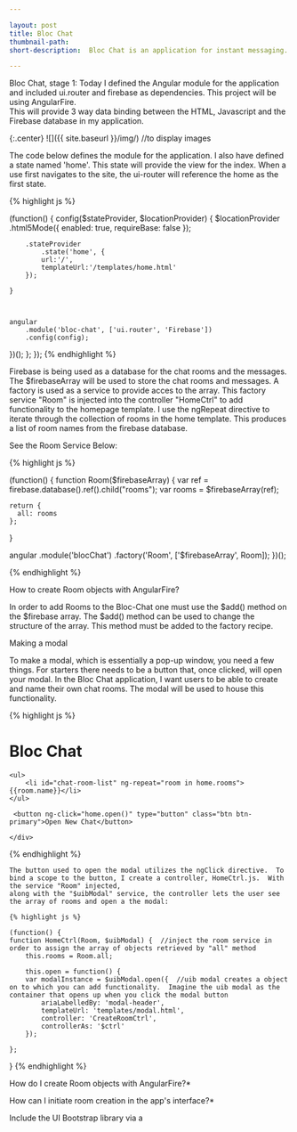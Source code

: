 ```yaml
---

layout: post
title: Bloc Chat
thumbnail-path: 
short-description:  Bloc Chat is an application for instant messaging. 

---
```


Bloc Chat, stage 1:  Today I defined the Angular module for the application and included ui.router and firebase as dependencies.  This project will be using AngularFire.  
This will provide 3 way data binding between the HTML, Javascript and the Firebase database in my application.  

{:.center}
![]({{ site.baseurl }}/img/)  //to display images

The code below defines the module for the application.  I also have defined a state named 'home'.  This state will provide the view for the index.  When a use first navigates
to the site, the ui-router will reference the home as the first state.  

{% highlight js %}                     

(function() {
    config($stateProvider, $locationProvider) {
        $locationProvider
            .html5Mode({
                enabled: true,
                requireBase: false
        });
        
        .stateProvider
            .state('home', {
            url:'/',
            templateUrl:'/templates/home.html'
        });
            
    }
        


    angular
        .module('bloc-chat', ['ui.router', 'Firebase']) 
        .config(config);

})();
    };
});
{% endhighlight %}

Firebase is being used as a database for the chat rooms and the messages.  The $firebaseArray will be used to store the chat rooms and messages.  A factory is used as a service to provide acces
to the array.  This factory service "Room" is injected into the controller "HomeCtrl" to add functionality to the homepage template.  I use the ngRepeat directive to iterate through the collection of rooms
in the home template.  This produces a list of room names from the firebase database.  

See the Room Service Below:

{% highlight js %}     

(function() {
  function Room($firebaseArray) {
    var ref = firebase.database().ref().child("rooms");
    var rooms = $firebaseArray(ref);

    return {
      all: rooms
    };
  }

  angular
    .module('blocChat')
    .factory('Room', ['$firebaseArray', Room]);
})();

{% endhighlight %}

How to create Room objects with AngularFire?

In order to add Rooms to the Bloc-Chat one must use the $add() method on the $firebase array.  The $add() method can be used to change the structure of the array.  This method must 
be added to the factory recipe.  


Making a modal

To make a modal, which is essentially a pop-up window, you need a few things.  For starters there needs to be a button that, once clicked, will open your modal.  In the Bloc Chat application, 
I want users to be able to create and name their own chat rooms.  The modal will be used to house this functionality. 

{% highlight js %}

<div class="chat-side-bar">
    <h1>Bloc Chat</h1>  
    <div></div>
    
    <ul>
        <li id="chat-room-list" ng-repeat="room in home.rooms">{{room.name}}</li>
    </ul>
    
     <button ng-click="home.open()" type="button" class="btn btn-primary">Open New Chat</button> 
    
    </div>
    
 {% endhighlight %}
    
    The button used to open the modal utilizes the ngClick directive.  To bind a scope to the button, I create a controller, HomeCtrl.js.  With the service "Room" injected,
    along with the "$uibModal" service, the controller lets the user see the array of rooms and open a the modal:
    
    {% highlight js %}
    
    (function() {
    function HomeCtrl(Room, $uibModal) {  //inject the room service in order to assign the array of objects retrieved by "all" method
        this.rooms = Room.all; 
        
        this.open = function() {
        var modalInstance = $uibModal.open({  //uib modal creates a object on to which you can add functionality.  Imagine the uib modal as the container that opens up when you click the modal button
            ariaLabelledBy: 'modal-header',
            templateUrl: 'templates/modal.html',
            controller: 'CreateRoomCtrl',
            controllerAs: '$ctrl'
        });
     
    }; 
        
  }
{% endhighlight %}

How do I create Room objects with AngularFire?*  

How can I initiate room creation in the app's interface?*

Include the UI Bootstrap library via a <script> tag on index.html
Inject the module into your Angular app's dependency array
Create a separate controller for the modal
Inject the proper dependencies for using the modal (see the UI Bootstrap documentation)
Add methods to open, close and submit data to Firebase from the modal

How can I display an individual room's content?*  create a 2 way binding between the template and the controller.  When a user clicks the chat room, the view updates the model.  In HomeCtrl.js the name of the chat room will be stored in an object.  

Create a global object "this.room" in HomeCrtl that stores the currently active chat room.  Set that object to null, making it empty.  In the view (home.html), add directive to chat room list.  This directive will store the room as an object "room.name".  The click will set off the function "home.storeRoomName" which is a method to store the room clicked on as "room.name".  The room.name is two way binded using curly braces and passed as an argument to the home.storeRoomName method.  This method makes the object available globally.  The object can then be called in a new div using curly braces.  To reference the object we use "home.room.name".


{% highlight js %}

this.room = null;

  this.storeRoomName = function(room) {    //store a room from this.rooms in as scope value
        this.room = room;
    }


<ul>
        <li id="chat-room-list" ng-repeat="room in home.rooms" ng-click="home.storeRoomName(room)">{{room.name}}</li> <!--click to store current room in a scope object -->
    </ul>
    
</div>

<div id="chat-room-container" class="col-sm-8">
    
    <h1>{{home.room.name}}</h1>  <!--show the name clicked in the div-->
    
</div>  

{% endhighlight %}

How can I query messages for an active room?*
Using the child() method on the $firebaseArray service again, query messages instead of rooms this time. To get the messages for a given room, you need to chain the child() method with Firebase's orderByChild()1 method, targeting the roomId child.

Recall that roomId is a nested property of each message object. A nested property in Firebase is equivalent to a child, hence its compatibility with the  orderByChild() method.
Messages depend on the ID of a room, you will need to pass an argument into the  getByRoomId method that contains the roomId associated with a rooms message. With the roomId, use Firebase's equalTo() method to find all messages whose  roomId property is equal to the roomId in the argument:

How can I efficiently store a username?*
A username is a string identifying a user. A common way to store a string in your browser is to use cookies. Angular has an external module for including the services and methods associated with cookies. To integrate the module I include the Angular cookies module via a <script> tag in index.html and inject the ngCookies module into my Angular app's dependency array.


I need to require new users to enter a username before they can access the chat application.  Because of this I include a ".run()" method that runs code when the app instance is created. Using a .run() block I make sure that a username is set at the time the app is initialized.  The $cookies service is injected into the run block's dependencies to check for the presence of the cookie holding the username.  Upon arriving, the application will open a modal, if there is no current user.  I used the $cookies.get() method to check if the cookie exists for a user.  

{% highlight js %}

(function() {
  function BlocChatCookies($cookies, $uibModal) {
    var currentUser = $cookies.get('blocChatCurrentUser');
      if (!currentUser || currentUser === '') {
        var modalInstance = $uibModal.open ({
          ariaLabelledBy: 'modal-title',
          templateUrl: 'templates/setusermodal.html',
          controller: 'SetUsernameCtrl',
          controllerAs: '$ctrl',  
          backdrop: 'static',
          keyboard: false    
        })   
      }
    }

  angular
    .module('blocChat')
    .run(['$cookies', '$uibModal', BlocChatCookies]);
})();

{% endhighlight %}


To add functionality to the modal, I created a controller to house two methods.  The first is used to set a new username.  When the user enters text into the input field of the modal, the text will become the cookie for the blocChatCurrentUser.  Another method is used to close the modal.  The modal will only be dismissed if a current user exists.  The "if" statment in "this.ok" checks with a boolean to see if the cookie exists.   

{% highlight js %}

(function() {
    function SetUsernameCtrl($cookies, $uibModalInstance) { 
        this.setUsername = function(newUser) {  //function to add user to cookie
            $cookies.put('blocChatCurrentUser', newUser);  //replace current key with new one
            if ($cookies.get('blocChatCurrentUser')) {
                alert('Welcome!  Now click done! ' + newUser);   
                } else {
                alert('Enter a username!');
                }   
            }
        
        this.ok = function() {
          if ($cookies.get('blocChatCurrentUser')) {  //if there is a current user, allow dismissal of modal
              $uibModalInstance.dismiss('Done');
        }    
      }
    }
        

angular
  .module('blocChat')
  .controller('SetUsernameCtrl', ['$cookies' , '$uibModalInstance', SetUsernameCtrl]);
})();

{% endhighlight %}    

The controller gives us the modal its interactivity.  Using the ngClick directive, the buttons "Add" and "ok" enable the user to close the modal and add a username.  The text entered into the placeholder is passed to the "setUsername" method to check if the cookie exists.  

{% highlight js %}

div class="modal-content">
  <div class="modal-header">
        <h3 class="modal-title">Create Your Own Username!</h3>
    </div>
        <div class="modal-body">
            <form>
                <h4>Choose a Username:</h4><input id="newUsername" type="text" ng-model="newUsername" placeholder="What's it gonna be?">
            </form><button class="btn" ng-click="$ctrl.setUsername(newUsername)"><i class="icon-plus"></i>Add</button>
        </div>
    <div class="modal-footer">
        <a ng-click="$ctrl.ok()" class="btn btn-primary done" data-dismiss="modal">Done</a>
    </div> 
</div>
    
{% endhighlight %}    


How can I send messages?*
Add a method to your Message factory called send, that takes a message object as an argument and submits it to your Firebase server:


How can I make sure that the messages that a user sends are associated with their username?*



